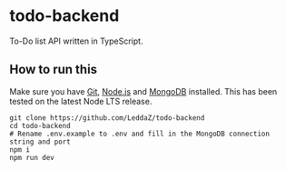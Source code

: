 # todo-backend

To-Do list API written in TypeScript.

## How to run this

Make sure you have [Git](https://git-scm.com/), [Node.js](https://nodejs.org/) and [MongoDB](https://www.mongodb.com/) installed. This has been tested on the latest Node LTS release.

```
git clone https://github.com/LeddaZ/todo-backend
cd todo-backend
# Rename .env.example to .env and fill in the MongoDB connection string and port
npm i
npm run dev
```
